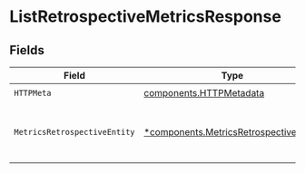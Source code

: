 # ListRetrospectiveMetricsResponse


## Fields

| Field                                                                                           | Type                                                                                            | Required                                                                                        | Description                                                                                     |
| ----------------------------------------------------------------------------------------------- | ----------------------------------------------------------------------------------------------- | ----------------------------------------------------------------------------------------------- | ----------------------------------------------------------------------------------------------- |
| `HTTPMeta`                                                                                      | [components.HTTPMetadata](../../models/components/httpmetadata.md)                              | :heavy_check_mark:                                                                              | N/A                                                                                             |
| `MetricsRetrospectiveEntity`                                                                    | [*components.MetricsRetrospectiveEntity](../../models/components/metricsretrospectiveentity.md) | :heavy_minus_sign:                                                                              | Returns a report with retrospective analytics data                                              |